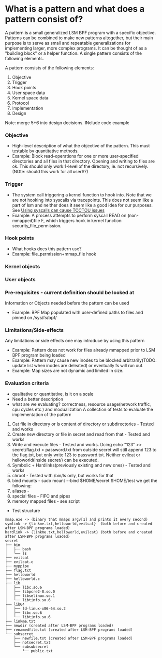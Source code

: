 # What is a pattern and what does a pattern consist of?
A pattern is a small generalized LSM BPF program with a specific objective. 
Patterns can be combined to make new patterns altogether, but their main purpose is to serve as small and repeatable generalizations for implementing larger, more complex programs. It can be thought of as a "building block" or a helper function. A single pattern consists of the following elements. 

A pattern consists of the following elements:
1. Objective
2. Trigger
3. Hook points
4. User space data
5. Kernel space data 
6. Protocol
7. Implementation 
8. Design


Note: merge 5+6 into design decisions. INclude code example
### Objective
* High-level description of what the objective of the pattern. This must testable by quantitative methods.
* Example: Block read-operations for one or more user-specified directories and all files in that directory. Opening and writing to files are ok. This should only work 1-level of the directory, ie. not recursively. (NOte: should this work for all userS?) 

### Trigger
* The system call triggering a kernel function to hook into. Note that we are not hooking into syscalls via tracepoints. This does not seem like a part of lsm and neither does it seem like a good idea for our purposes. See [Using syscalls can cause TOCTOU issues](https://isovalent.com/blog/post/file-monitoring-with-ebpf-and-tetragon-part-1/) 
* Example: A process attempts to perform syscall READ on (non-mmapped)file F, which triggers hook in kernel function security_file_permission.

### Hook points
* What hooks does this pattern use?
* Example: file_permission+mmap_file hook 

### Kernel objects

### User objects

### Pre-requisites - current definition should be looked at
Information or Objects needed before the pattern can be used
* Example: BPF Map populated with user-defined paths to files and pinned on /sys/fs/bpf/ 

### Limitations/Side-effects
Any limitations or side effects one may introduce by using this pattern
* Example: Pattern does not work for files already mmapped prior to LSM BPF program being loaded
* Example: Pattern may cause new inodes to be blocked arbitrarily(TODO: update list when inodes are deleated) or eventually fs will run out.
* Example: Map sizes are not dynamic and limited in size.

### Evaluation criteria 
- qualitative or quantitative, is it on a scale
- Need a better description 
- what are we evaluating? correctness, resource usage(network traffic, cpu cycles etc.) and modualization 
A collection of tests to evaluate the implementation of the pattern
1. Cat file in directory or ls content of directory or subdirectories - Tested and works
2. Create new directory or file in secret and read from that - Tested and works
3. Write and execute files - Tested and works. Doing echo "123" >> secret/flag.txt > password.txt from outside secret will still append 123 to the flag.txt, but only write 123 to password.txt. Neither evilcat or helloworld(inside secret/) can be executed.
4. Symbolic + Hardlinks(previously existing and new ones) - Tested and works
5. chroot - Tested with /bin/ls only, but works for that
6. bind mounts - sudo mount --bind $HOME/secret $HOME/test we get the following:
7. aliases - 
8. special files - FIFO and pipes
9. memory mapped files - see script

* Test structure
```
mmap.exe -> (binary that mmaps argv[1] and prints it every second)
symlink -> {linkme.txt,helloworld,evilcat}  (both before and created after LSM-BPF programs loaded)
hardlink -> {linkme.txt,helloworld,evilcat} (both before and created after LSM-BPF programs loaded)
secret
├── bin
│   ├── bash
│   └── ls
├── evilcat
├── evilcat.c
├── myppipe 
├── flag.txt
├── helloworld
├── helloworld.c
├── lib
│   ├── libc.so.6
│   ├── libpcre2-8.so.0
│   ├── libselinux.so.1
│   └── libtinfo.so.6
├── lib64
│   ├── ld-linux-x86-64.so.2
│   ├── libc.so.6
│   └── libtinfo.so.6
├── linkme.txt
├── newdir (created after LSM-BPF programs loaded)
├── renamedfile.txt (created after LSM-BPF programs loaded)
└── subsecret
    ├── newfile.txt (created after LSM-BPF programs loaded)
    ├── notsecret.txt
    └── subsubsecret
        └── public.txt
```
